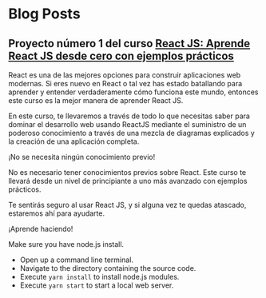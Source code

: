 # Blog Posts
## Proyecto número 1 del curso [React JS: Aprende React JS desde cero con ejemplos prácticos](https://www.udemy.com/course/draft/3059118/?referralCode=33913D86F9A48A2BF99D)

React es una de las mejores opciones para construir aplicaciones web modernas. Si eres nuevo en React o tal vez has estado batallando para aprender y entender verdaderamente cómo funciona este mundo, entonces este curso es la mejor manera de aprender React JS.

En este curso, te llevaremos a través de todo lo que necesitas saber para dominar el desarrollo web usando ReactJS mediante el suministro de un poderoso conocimiento a través de una mezcla de diagramas explicados y la creación de una aplicación completa.

¡No se necesita ningún conocimiento previo!

No es necesario tener conocimientos previos sobre React. Este curso te llevará desde un nivel de principiante a uno más avanzado con ejemplos prácticos.

Te sentirás seguro al usar React JS, y si alguna vez te quedas atascado, estaremos ahí para ayudarte.

¡Aprende haciendo!


Make sure you have node.js install.
* Open up a command line terminal.
* Navigate to the directory containing the source code.
* Execute `yarn install` to install node.js modules.
* Execute `yarn start` to start a local web server.
